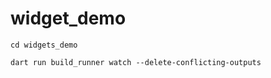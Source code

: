 # widget_demo

```shell
cd widgets_demo
```

```shell
dart run build_runner watch --delete-conflicting-outputs
```
